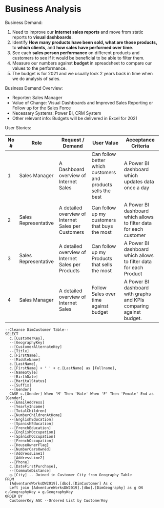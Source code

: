 # Business Analysis
Business Demand:

1. Need to improve our **internet sales reports** and move from static reports to **visual dashboards**.
2. Identify **How many products have been sold, what are those products,** to **which clients**, and **how sales have performed over time**.
3. See each **sales person performance** on different products and customers to see if it would be beneficial to be able to filter them.
4. Measure our numbers against **budget** in spreadsheet to compare our values to the performance.
5. The budget is for 2021 and we usually look 2 years back in time when we do analysis of sales.

Business Demand Overview:

- Reporter: Sales Manager
- Value of Change: Visual Dashboards and Improved Sales Reporting or Follow up for the Sales Force
- Necessary Systems: Power BI, CRM System
- Other relevant info: Budgets will be delivered in Excel for 2021

User Stories:

| No #  | Role | Request / Demand  | User Value | Acceptance Criteria |
| ------------- | ------------- | ------------- | ------------- | ------------- |
| 1  | Sales Manager | A Dashboard overview of Internet Sales | Can follow better which customers and products sells the best | A Power BI dashboard which updates data once a day  |
| 2  | Sales Representative | A detailed overview of Internet Sales per Customers  | Can follow up my customers that buys the most | A Power BI dashboard which allows to filter data for each customer |
| 3  | Sales Representative | A detailed overview of Internet Sales per Products | Can follow up my Products that sells the most | A Power BI dashboard which allows to filter data for each Product |
| 4  | Sales Manager | A detailed overview of Internet Sales | Follow Sales over time against budget | A Power BI dashboard with graphs and KPIs comparing against budget. |


```
--Cleanse DimCustomer Table--
SELECT 
  c.[CustomerKey], 
  --[GeographyKey]
  --[CustomerAlternateKey]
  --[Title]
  c.[FirstName], 
  --[MiddleName]
  c.[LastName], 
  c.[FirstName] + ' ' + c.[LastName] as [Fullname], 
  --[NameStyle]
  --[BirthDate]
  --[MaritalStatus]
  --[Suffix]
  --[Gender]
  CASE c.[Gender] When 'M' Then 'Male' When 'F' Then 'Female' End as [Gender], 
  --[EmailAddress]
  --[YearlyIncome]
  --[TotalChildren]
  --[NumberChildrenAtHome]
  --[EnglishEducation]
  --[SpanishEducation]
  --[FrenchEducation]
  --[EnglishOccupation]
  --[SpanishOccupation]
  --[FrenchOccupation]
  --[HouseOwnerFlag]
  --[NumberCarsOwned]
  --[AddressLine1]
  --[AddressLine2]
  --[Phone]
  c.[DateFirstPurchase], 
  --[CommuteDistance]
  g.[City] -- Joined in Customer City from Geography Table
FROM 
  [AdventureWorksDW2019].[dbo].[DimCustomer] As c 
  Left join [AdventureWorksDW2019].[dbo].[DimGeography] as g ON c.GeographyKey = g.GeographyKey 
ORDER BY 
  CustomerKey ASC --Ordered List by CustomerKey
```
